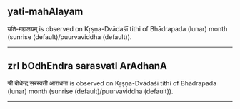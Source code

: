 ## yati-mahAlayam

यति-महालयम् is observed on Kṛṣṇa-Dvādaśī tithi of Bhādrapada (lunar) month (sunrise (default)/puurvaviddha (default)).


---
## zrI bOdhEndra sarasvatI ArAdhanA

श्री बोधेन्द्र सरस्वती आराधना is observed on Kṛṣṇa-Dvādaśī tithi of Bhādrapada (lunar) month (sunrise (default)/puurvaviddha (default)).


---
